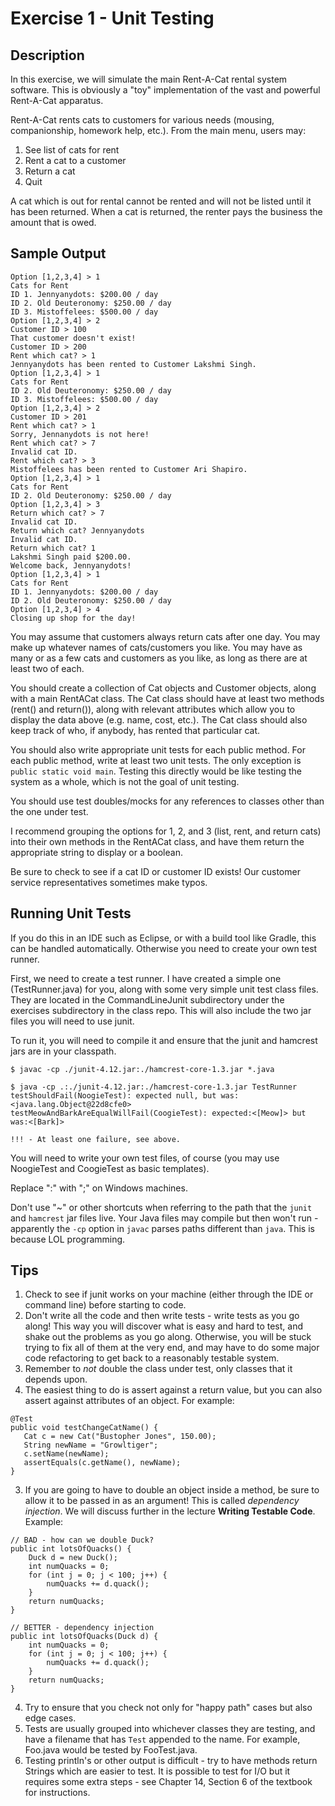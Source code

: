# Exercise 1 - Unit Testing

## Description

In this exercise, we will simulate the main Rent-A-Cat rental system software.  This is obviously a "toy" implementation of the vast and powerful Rent-A-Cat apparatus.

Rent-A-Cat rents cats to customers for various needs (mousing, companionship, homework help, etc.).  From the main menu, users may:

1. See list of cats for rent
2. Rent a cat to a customer
3. Return a cat
4. Quit

A cat which is out for rental cannot be rented and will not be listed until it has been returned.  When a cat is returned, the renter pays the business the amount that is owed.  

## Sample Output

```
Option [1,2,3,4] > 1
Cats for Rent
ID 1. Jennyanydots: $200.00 / day
ID 2. Old Deuteronomy: $250.00 / day
ID 3. Mistoffelees: $500.00 / day
Option [1,2,3,4] > 2
Customer ID > 100
That customer doesn't exist!
Customer ID > 200
Rent which cat? > 1
Jennyanydots has been rented to Customer Lakshmi Singh.
Option [1,2,3,4] > 1
Cats for Rent
ID 2. Old Deuteronomy: $250.00 / day
ID 3. Mistoffelees: $500.00 / day
Option [1,2,3,4] > 2
Customer ID > 201
Rent which cat? > 1
Sorry, Jennanydots is not here!
Rent which cat? > 7
Invalid cat ID.
Rent which cat? > 3
Mistoffelees has been rented to Customer Ari Shapiro.
Option [1,2,3,4] > 1
Cats for Rent
ID 2. Old Deuteronomy: $250.00 / day
Option [1,2,3,4] > 3
Return which cat? > 7
Invalid cat ID.  
Return which cat? Jennyanydots
Invalid cat ID.
Return which cat? 1
Lakshmi Singh paid $200.00.
Welcome back, Jennyanydots!
Option [1,2,3,4] > 1
Cats for Rent
ID 1. Jennyanydots: $200.00 / day
ID 2. Old Deuteronomy: $250.00 / day
Option [1,2,3,4] > 4
Closing up shop for the day!
```


You may assume that customers always return cats after one day.  You may make up whatever names of cats/customers you like.  You may have as many or as a few cats and customers as you like, as long as there are at least two of each.

You should create a collection of Cat objects and Customer objects, along with a main RentACat class.  The Cat class should have at least two methods (rent() and return()), along with relevant attributes which allow you to display the data above (e.g. name, cost, etc.).  The Cat class should also keep track of who, if anybody, has rented that particular cat.

You should also write appropriate unit tests for each public method.  For each public method, write at least two unit tests.  The only exception is `public static void main`.  Testing this directly would be like testing the system as a whole, which is not the goal of unit testing.

You should use test doubles/mocks for any references to classes other than the one under test.

I recommend grouping the options for 1, 2, and 3 (list, rent, and return cats) into their own methods in the RentACat class, and have them return the appropriate string to display or a boolean.

Be sure to check to see if a cat ID or customer ID exists!  Our customer service representatives sometimes make typos.

## Running Unit Tests

If you do this in an IDE such as Eclipse, or with a build tool like Gradle, this can be handled automatically.  Otherwise you need to create your own test runner.

First, we need to create a test runner.  I have created a simple one (TestRunner.java) for you, along with some very simple unit test class files.  They are located in the CommandLineJunit subdirectory under the exercises subdirectory in the class repo.  This will also include the two jar files you will need to use junit.

To run it, you will need to compile it and ensure that the junit and hamcrest jars are in your classpath.

```
$ javac -cp ./junit-4.12.jar:./hamcrest-core-1.3.jar *.java

$ java -cp .:./junit-4.12.jar:./hamcrest-core-1.3.jar TestRunner
testShouldFail(NoogieTest): expected null, but was:<java.lang.Object@22d8cfe0>
testMeowAndBarkAreEqualWillFail(CoogieTest): expected:<[Meow]> but was:<[Bark]>

!!! - At least one failure, see above.
```

You will need to write your own test files, of course (you may use NoogieTest and CoogieTest as basic templates).

Replace ":" with ";" on Windows machines.

Don't use "~" or other shortcuts when referring to the path that the `junit` and `hamcrest` jar files live.  Your Java files may compile but then won't run - apparently the `-cp` option in `javac` parses paths different than `java`.  This is because LOL programming.

## Tips

1. Check to see if junit works on your machine (either through the IDE or command line) before starting to code.
1. Don't write all the code and then write tests - write tests as you go along!  This way you will discover what is easy and hard to test, and shake out the problems as you go along.  Otherwise, you will be stuck trying to fix all of them at the very end, and may have to do some major code refactoring to get back to a reasonably testable system.
1. Remember to _not_ double the class under test, only classes that it depends upon.
2. The easiest thing to do is assert against a return value, but you can also assert against attributes of an object.  For example:
```
@Test
public void testChangeCatName() {
   Cat c = new Cat("Bustopher Jones", 150.00);
   String newName = "Growltiger";
   c.setName(newName);
   assertEquals(c.getName(), newName);
}
```
3. If you are going to have to double an object inside a method, be sure to allow it to be passed in as an argument!  This is called _dependency injection_.  We will discuss further in the lecture __Writing Testable Code__.  Example:
```
// BAD - how can we double Duck?
public int lotsOfQuacks() {
    Duck d = new Duck();
    int numQuacks = 0;
    for (int j = 0; j < 100; j++) {
        numQuacks += d.quack();
    }
    return numQuacks;
}

// BETTER - dependency injection
public int lotsOfQuacks(Duck d) {
    int numQuacks = 0;
    for (int j = 0; j < 100; j++) {
        numQuacks += d.quack();
    }
    return numQuacks;
}
```
4. Try to ensure that you check not only for "happy path" cases but also edge cases.
5. Tests are usually grouped into whichever classes they are testing, and have a filename that has `Test` appended to the name.  For example, Foo.java would be tested by FooTest.java.
6. Testing println's or other output is difficult - try to have methods return Strings which are easier to test.  It is possible to test for I/O but it requires some extra steps - see Chapter 14, Section 6 of the textbook for instructions.

